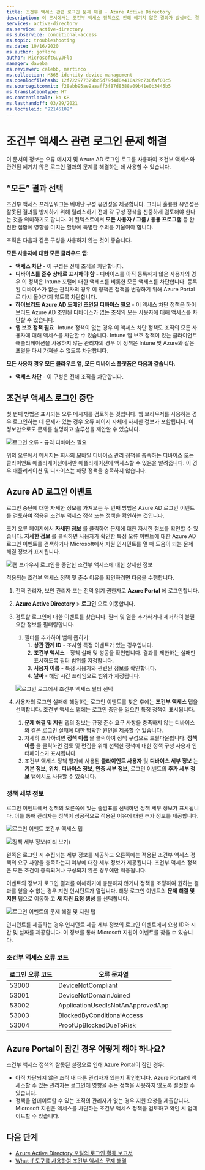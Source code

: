 ```yaml
---
title: 조건부 액세스 관련 로그인 문제 해결 - Azure Active Directory
description: 이 문서에서는 조건부 액세스 정책으로 인해 예기치 않은 결과가 발생하는 경우 수행할 작업을 설명합니다.
services: active-directory
ms.service: active-directory
ms.subservice: conditional-access
ms.topic: troubleshooting
ms.date: 10/16/2020
ms.author: joflore
author: MicrosoftGuyJFlo
manager: daveba
ms.reviewer: calebb, martinco
ms.collection: M365-identity-device-management
ms.openlocfilehash: 12f722977329bd5d79d4d0e410a29c730faf00c5
ms.sourcegitcommit: f28ebb95ae9aaaff3f87d8388a09b41e0b3445b5
ms.translationtype: HT
ms.contentlocale: ko-KR
ms.lasthandoff: 03/29/2021
ms.locfileid: "92145102"
---
```

# <a name="troubleshooting-sign-in-problems-with-conditional-access"></a>조건부 액세스 관련 로그인 문제 해결

이 문서의 정보는 오류 메시지 및 Azure AD 로그인 로그를 사용하여 조건부 액세스와 관련된 예기치 않은 로그인 결과의 문제를 해결하는 데 사용할 수 있습니다.

## <a name="select-all-consequences"></a>“모든” 결과 선택

조건부 액세스 프레임워크는 뛰어난 구성 유연성을 제공합니다. 그러나 훌륭한 유연성은 잘못된 결과를 방지하기 위해 릴리스하기 전에 각 구성 정책을 신중하게 검토해야 한다는 것을 의미하기도 합니다. 이 컨텍스트에서 **모든 사용자 / 그룹 / 응용 프로그램** 등 완전한 집합에 영향을 미치는 할당에 특별한 주의를 기울여야 합니다.

조직은 다음과 같은 구성을 사용하지 않는 것이 좋습니다.

**모든 사용자에 대한 모든 클라우드 앱:**

- **액세스 차단** - 이 구성은 전체 조직을 차단합니다.
- **디바이스를 준수 상태로 표시해야 함** - 디바이스를 아직 등록하지 않은 사용자의 경우 이 정책은 Intune 포털에 대한 액세스를 비롯한 모든 액세스를 차단합니다. 등록된 디바이스가 없는 관리자의 경우 이 정책은 정책을 변경하기 위해 Azure Portal로 다시 돌아가지 않도록 차단합니다.
- **하이브리드 Azure AD 도메인 조인된 디바이스 필요** - 이 액세스 차단 정책은 하이브리드 Azure AD 조인된 디바이스가 없는 조직의 모든 사용자에 대해 액세스를 차단할 수 있습니다.
- **앱 보호 정책 필요** -Intune 정책이 없는 경우 이 액세스 차단 정책도 조직의 모든 사용자에 대해 액세스를 차단할 수 있습니다. Intune 앱 보호 정책이 있는 클라이언트 애플리케이션을 사용하지 않는 관리자의 경우 이 정책은 Intune 및 Azure와 같은 포털을 다시 가져올 수 없도록 차단합니다.

**모든 사용자 경우 모든 클라우드 앱, 모든 디바이스 플랫폼은 다음과 같습니다.**

- **액세스 차단** - 이 구성은 전체 조직을 차단합니다.

## <a name="conditional-access-sign-in-interrupt"></a>조건부 액세스 로그인 중단

첫 번째 방법은 표시되는 오류 메시지를 검토하는 것입니다. 웹 브라우저를 사용하는 경우 로그인하는 데 문제가 있는 경우 오류 페이지 자체에 자세한 정보가 포함됩니다. 이 정보만으로도 문제를 설명하고 솔루션을 제안할 수 있습니다.

![로그인 오류 - 규격 디바이스 필요](./media/troubleshoot-conditional-access/image1.png)

위의 오류에서 메시지는 회사의 모바일 디바이스 관리 정책을 충족하는 디바이스 또는 클라이언트 애플리케이션에서만 애플리케이션에 액세스할 수 있음을 알려줍니다. 이 경우 애플리케이션 및 디바이스는 해당 정책을 충족하지 않습니다.

## <a name="azure-ad-sign-in-events"></a>Azure AD 로그인 이벤트

로그인 중단에 대한 자세한 정보를 가져오는 두 번째 방법은 Azure AD 로그인 이벤트를 검토하여 적용된 조건부 액세스 정책 또는 정책을 확인하는 것입니다.

초기 오류 페이지에서 **자세한 정보** 를 클릭하여 문제에 대한 자세한 정보를 확인할 수 있습니다. **자세한 정보** 를 클릭하면 사용자가 확인한 특정 오류 이벤트에 대한 Azure AD 로그인 이벤트를 검색하거나 Microsoft에서 지원 인시던트를 열 때 도움이 되는 문제 해결 정보가 표시됩니다.

![웹 브라우저 로그인을 중단한 조건부 액세스에 대한 상세한 정보](./media/troubleshoot-conditional-access/image2.png)

적용되는 조건부 액세스 정책 및 준수 이유를 확인하려면 다음을 수행합니다.

1. 전역 관리자, 보안 관리자 또는 전역 읽기 권한자로 **Azure Portal** 에 로그인합니다.
1. **Azure Active Directory** > **로그인** 으로 이동합니다.
1. 검토할 로그인에 대한 이벤트를 찾습니다. 필터 및 열을 추가하거나 제거하여 불필요한 정보를 필터링합니다.
   1. 필터를 추가하여 범위 좁히기:
      1. **상관 관계 ID** - 조사할 특정 이벤트가 있는 경우입니다.
      1. **조건부 액세스** - 정책 실패 및 성공을 확인합니다. 결과를 제한하는 실패만 표시하도록 필터 범위를 지정합니다.
      1. **사용자 이름** - 특정 사용자와 관련된 정보를 확인합니다.
      1. **날짜** - 해당 시간 프레임으로 범위가 지정됩니다.

   ![로그인 로그에서 조건부 액세스 필터 선택](./media/troubleshoot-conditional-access/image3.png)

1. 사용자의 로그인 실패에 해당하는 로그인 이벤트를 찾은 후에는 **조건부 액세스** 탭을 선택합니다. 조건부 액세스 탭에는 로그인 중단을 일으킨 특정 정책이 표시됩니다.
   1. **문제 해결 및 지원** 탭의 정보는 규정 준수 요구 사항을 충족하지 않는 디바이스와 같은 로그인 실패에 대한 명확한 원인을 제공할 수 있습니다.
   1. 자세히 조사하려면 **정책 이름** 을 클릭하여 정책 구성으로 드릴다운합니다. **정책 이름** 을 클릭하면 검토 및 편집을 위해 선택한 정책에 대한 정책 구성 사용자 인터페이스가 표시됩니다.
   1. 조건부 액세스 정책 평가에 사용된 **클라이언트 사용자** 및 **디바이스 세부 정보** 는 **기본 정보**, **위치**, **디바이스 정보**, **인증 세부 정보**, 로그인 이벤트의 **추가 세부 정보** 탭에서도 사용할 수 있습니다.

### <a name="policy-details"></a>정책 세부 정보

로그인 이벤트에서 정책의 오른쪽에 있는 줄임표를 선택하면 정책 세부 정보가 표시됩니다. 이를 통해 관리자는 정책이 성공적으로 적용된 이유에 대한 추가 정보를 제공합니다.

   ![로그인 이벤트 조건부 액세스 탭](./media/troubleshoot-conditional-access/image5.png)

   ![정책 세부 정보(미리 보기)](./media/troubleshoot-conditional-access/policy-details.png)

왼쪽은 로그인 시 수집되는 세부 정보를 제공하고 오른쪽에는 적용된 조건부 액세스 정책의 요구 사항을 충족하는지 여부에 대한 세부 정보가 제공됩니다. 조건부 액세스 정책은 모든 조건이 충족되거나 구성되지 않은 경우에만 적용됩니다.

이벤트의 정보가 로그인 결과를 이해하기에 충분하지 않거나 정책을 조정하여 원하는 결과를 얻을 수 없는 경우 지원 인시던트가 열립니다. 해당 로그인 이벤트의 **문제 해결 및 지원** 탭으로 이동하 고 **새 지원 요청 생성** 를 선택합니다.

![로그인 이벤트의 문제 해결 및 지원 탭](./media/troubleshoot-conditional-access/image6.png)

인시던트를 제출하는 경우 인시던트 제출 세부 정보의 로그인 이벤트에서 요청 ID와 시간 및 날짜를 제공합니다. 이 정보를 통해 Microsoft 지원이 이벤트를 찾을 수 있습니다.

### <a name="conditional-access-error-codes"></a>조건부 액세스 오류 코드

| 로그인 오류 코드 | 오류 문자열 |
| --- | --- |
| 53000 | DeviceNotCompliant |
| 53001 | DeviceNotDomainJoined |
| 53002 | ApplicationUsedIsNotAnApprovedApp |
| 53003 | BlockedByConditionalAccess |
| 53004 | ProofUpBlockedDueToRisk |

## <a name="what-to-do-if-you-are-locked-out-of-the-azure-portal"></a>Azure Portal이 잠긴 경우 어떻게 해야 하나요?

조건부 액세스 정책의 잘못된 설정으로 인해 Azure Portal이 잠긴 경우:

- 아직 차단되지 않은 조직 내 다른 관리자가 있는지 확인합니다. Azure Portal에 액세스할 수 있는 관리자는 로그인에 영향을 주는 정책을 사용하지 않도록 설정할 수 있습니다. 
- 정책을 업데이트할 수 있는 조직의 관리자가 없는 경우 지원 요청을 제출합니다. Microsoft 지원은 액세스를 차단하는 조건부 액세스 정책을 검토하고 확인 시 업데이트할 수 있습니다.

## <a name="next-steps"></a>다음 단계

- [Azure Active Directory 포털의 로그인 활동 보고서](../reports-monitoring/concept-sign-ins.md)
- [What If 도구를 사용하여 조건부 액세스 문제 해결](troubleshoot-conditional-access-what-if.md)
